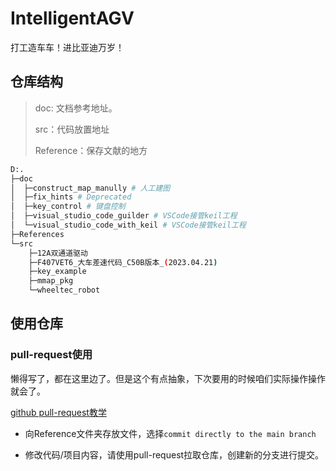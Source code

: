 # IntelligentAGV
打工造车车！进比亚迪万岁！

## 仓库结构

> doc: 文档参考地址。
>
> src：代码放置地址
>
> Reference：保存文献的地方

```bash
D:.
├─doc
│  ├─construct_map_manully # 人工建图
│  ├─fix_hints # Deprecated
│  ├─key_control # 键盘控制
│  ├─visual_studio_code_guilder # VSCode接管keil工程
│  └─visual_studio_code_with_keil # VSCode接管keil工程
├─References
└─src
    ├─12A双通道驱动
    ├─F407VET6_大车差速代码_C50B版本_(2023.04.21)
    ├─key_example
    ├─mmap_pkg
    └─wheeltec_robot
```



## 使用仓库

### pull-request使用

懒得写了，都在这里边了。但是这个有点抽象，下次要用的时候咱们实际操作操作就会了。

[github pull-request教学](https://blog.csdn.net/CY2333333/article/details/113731490)

* 向Reference文件夹存放文件，选择`commit directly to the main branch`

* 修改代码/项目内容，请使用pull-request拉取仓库，创建新的分支进行提交。
